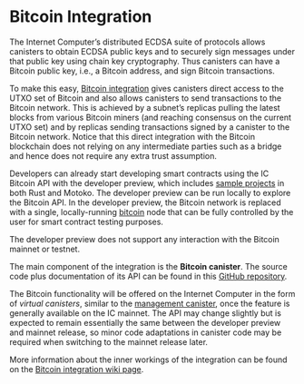 # Bitcoin Integration

The Internet Computer’s distributed ECDSA suite of protocols allows canisters to obtain ECDSA public keys and to securely sign messages under that public key using chain key cryptography. Thus canisters can have a Bitcoin public key, i.e., a Bitcoin address, and sign Bitcoin transactions.

To make this easy, [Bitcoin integration](https://dfinity.org/howitworks/direct-integration-with-bitcoin) gives canisters direct access to the UTXO set of Bitcoin and also allows canisters to send transactions to the Bitcoin network. This is achieved by a subnet’s replicas pulling the latest blocks from various Bitcoin miners (and reaching consensus on the current UTXO set) and by replicas sending transactions signed by a canister to the Bitcoin network. Notice that this direct integration with the Bitcoin blockchain does not relying on any intermediate parties such as a bridge and hence does not require any extra trust assumption.

Developers can already start developing smart contracts using the IC Bitcoin API with the developer preview, which includes [sample projects](https://github.com/dfinity/bitcoin-developer-preview/tree/master/examples) in both Rust and Motoko. The developer preview can be run locally to explore the Bitcoin API. In the developer preview, the Bitcoin network is replaced with a single, locally-running [bitcoin](https://bitcoin.org/en/full-node) node that can be fully controlled by the user for smart contract testing purposes.

The developer preview does not support any interaction with the Bitcoin mainnet or testnet.

The main component of the integration is the **Bitcoin canister**. The source code plus documentation of its API can be found in this [GitHub repository](https://github.com/dfinity/bitcoin-developer-preview).

The Bitcoin functionality will be offered on the Internet Computer in the form of *virtual canisters*, similar to the [management canister](https://smartcontracts.org/docs/interface-spec/index.html#ic-management-canister), once the feature is generally available on the IC mainnet. The API may change slightly but is expected to remain essentially the same between the developer preview and mainnet release, so minor code adaptations in canister code may be required when switching to the mainnet release later.

More information about the inner workings of the integration can be found on the [Bitcoin integration wiki page](https://wiki.internetcomputer.org/wiki/Bitcoin_integration).

